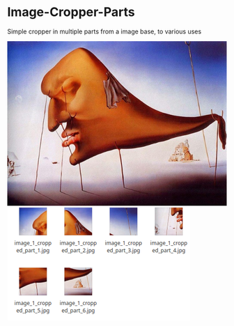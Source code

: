 # Image-Cropper-Parts
Simple cropper in multiple parts from a image base, to various uses

![alt text](https://github.com/irahel/Image-Cropper-Parts/blob/master/o-sono-salvador-dali-cke.jpg)![alt text](https://github.com/irahel/Image-Cropper-Parts/blob/master/DeepinScreenshot_select-area_20180927214347.png)
